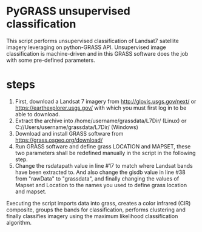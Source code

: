 # PyGRASS unsupervised classification
This script performs unsupervised classification of Landsat7 satellite imagery leveraging on python-GRASS API. Unsupervised image classification is machine-driven and in this GRASS software does the job with some pre-defined parameters. 
# steps
1. First, download a Landsat 7 imagery from http://glovis.usgs.gov/next/ or https://earthexplorer.usgs.gov/ with which you must first log in to be able to download.
2. Extract the archive into /home/username/grassdata/L7Dir/ (Linux) or C://Users/username/grassdata/L7Dir/ (Windows)
3. Download and install GRASS software from https://grass.osgeo.org/download/ 
4. Run GRASS software and define grass LOCATION and MAPSET, these two parameters shall be redefined manually in the script in the following step.
5. Change the rsdatapath value in line #17 to match where Landsat bands have been extracted to. And also change the gisdb value in line #38 from "rawData" to "grassdata", and finally changing the values of Mapset and Location to the names you used to define grass location and mapset.

Executing the script imports data into grass, creates a color infrared (CIR) composite, groups the bands for classification, performs clustering and finally classifies imagery using the maximum likelihood classification algorithm.  

